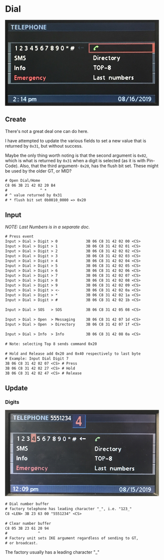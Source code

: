 # Dial

![Example Dial Layout](dial/dial_create.JPG)

## Create

There's not a great deal one can do here.

I have attempted to update the various fields to set a new value that is returned by `0x31`, but without success.

Maybe the only thing worth noting is that the second argument is `0x02`, which is what is returned by `0x31` when a digit is selected (as it is with Pin-Code). Also, that the third argument- `0x20`, has the flush bit set. These might be used by the older GT, or MID?

    # Open Dial/Home
    C8 06 3B 21 42 02 20 B4
    #               ^ *
    # ^ value returned by 0x31
    # * flush bit set 0b0010_0000 => 0x20

## Input

_NOTE: Last Numbers is in a separate doc._

    # Press event
    Input > Dial > Digit > 0             3B 06 C8 31 42 02 00 <CS>
    Input > Dial > Digit > 1             3B 06 C8 31 42 02 01 <CS>
    Input > Dial > Digit > 2             3B 06 C8 31 42 02 02 <CS>
    Input > Dial > Digit > 3             3B 06 C8 31 42 02 03 <CS>
    Input > Dial > Digit > 4             3B 06 C8 31 42 02 04 <CS>
    Input > Dial > Digit > 5             3B 06 C8 31 42 02 05 <CS>
    Input > Dial > Digit > 6             3B 06 C8 31 42 02 06 <CS>
    Input > Dial > Digit > 7             3B 06 C8 31 42 02 07 <CS>
    Input > Dial > Digit > 8             3B 06 C8 31 42 02 08 <CS>
    Input > Dial > Digit > 9             3B 06 C8 31 42 02 09 <CS>
    Input > Dial > Digit > <-            3B 06 C8 31 42 02 0a <CS>
    Input > Dial > Digit > *             3B 06 C8 31 42 02 1a <CS>
    Input > Dial > Digit > #             3B 06 C8 31 42 02 1b <CS>

    Input > Dial > SOS   > SOS           3B 06 C8 31 42 05 08 <CS>

    Input > Dial > Open  > Messaging     3B 06 C8 31 42 07 1d <CS>
    Input > Dial > Open  > Directory     3B 06 C8 31 42 07 1f <CS>

    Input > Dial > Info  > Info          3B 06 C8 31 42 08 0a <CS>

    # Note: selecting Top 8 sends command 0x20

    # Hold and Release add 0x20 and 0x40 respectively to last byte
    # Example: Input Dial Digit 7
    3B 06 C8 31 42 02 07 <CS> # Press
    3B 06 C8 31 42 02 27 <CS> # Hold
    3B 06 C8 31 42 02 47 <CS> # Release

## Update

### Digits

![Dial Layout Digits](dial/dial_update_digits.JPG)

    # Dial number buffer
    # factory telephone has leading character "_", i.e. "123_"
    C8 <LEN> 3B 23 63 00 "5551234" <CS>

    # Clear number buffer
    C8 05 3B 23 61 20 94
    #              ^
    # Factory unit sets IKE argument regardless of sending to GT,
    # or broadcast.


The factory usually has a leading character \"_\"
